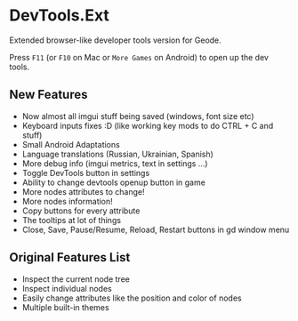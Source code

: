 # DevTools.Ext

Extended browser-like developer tools version for Geode.

Press `F11` (or `F10` on Mac or `More Games` on Android) to open up the dev tools.

## New Features

* Now almost all imgui stuff being saved (windows, font size etc)
* Keyboard inputs fixes :D (like working key mods to do CTRL + C and stuff)
* Small Android Adaptations
* Language translations (Russian, Ukrainian, Spanish)
* More debug info (imgui metrics, text in settings ...)
* Toggle DevTools button in settings
* Ability to change devtools openup button in game
* More nodes attributes to change!
* More nodes information!
* Copy buttons for every attribute
* The tooltips at lot of things
* Close, Save, Pause/Resume, Reload, Restart buttons in gd window menu

## Original Features List

* Inspect the current node tree
* Inspect individual nodes
* Easily change attributes like the position and color of nodes
* Multiple built-in themes
